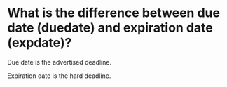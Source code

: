# What is the difference between due date (duedate) and expiration date (expdate)?

Due date is the advertised deadline.

Expiration date is the hard deadline.
